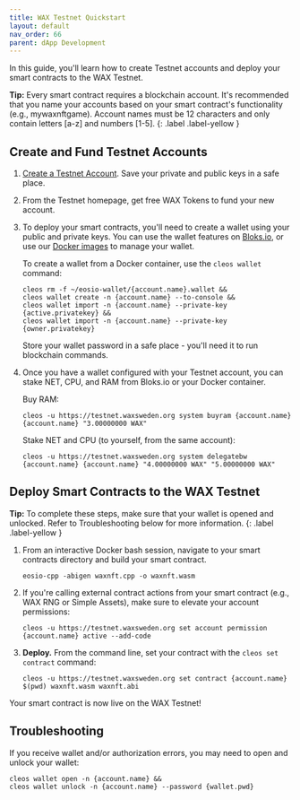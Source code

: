 ```yaml
---
title: WAX Testnet Quickstart
layout: default
nav_order: 66
parent: dApp Development
---
```


In this guide, you'll learn how to create Testnet accounts and deploy your smart contracts to the WAX Testnet.

<strong>Tip:</strong> Every smart contract requires a blockchain account. It's recommended that you name your accounts based on your smart contract's functionality (e.g., mywaxnftgame). Account names must be 12 characters and only contain letters [a-z] and numbers [1-5].
{: .label .label-yellow }

## Create and Fund Testnet Accounts

1. <a href="https://waxsweden.org/testnet/" target="_blank">Create a Testnet Account</a>. Save your private and public keys in a safe place. 

2. From the Testnet homepage, get free WAX Tokens to fund your new account. 

3. To deploy your smart contracts, you'll need to create a wallet using your public and private keys. You can use the wallet features on <a href="https://local.bloks.io/wallet/transfer?nodeUrl=testnet.waxsweden.org&coreSymbol=WAX&corePrecision=8&systemDomain=eosio&hyperionUrl=https%3A%2F%2Ftestnet.waxsweden.org" target="_blank">Bloks.io</a>, or use our [Docker images](/es/dapp-development/docker-setup/) to manage your wallet. 

    To create a wallet from a Docker container, use the `cleos wallet` command:

    ```shell
    cleos rm -f ~/eosio-wallet/{account.name}.wallet &&
    cleos wallet create -n {account.name} --to-console &&
    cleos wallet import -n {account.name} --private-key {active.privatekey} &&
    cleos wallet import -n {account.name} --private-key {owner.privatekey}
    ```

    Store your wallet password in a safe place - you'll need it to run blockchain commands.

4. Once you have a wallet configured with your Testnet account, you can stake NET, CPU, and RAM from Bloks.io or your Docker container.

    Buy RAM:

    ```shell
    cleos -u https://testnet.waxsweden.org system buyram {account.name} {account.name} "3.00000000 WAX"
    ```

    Stake NET and CPU (to yourself, from the same account):

    ```shell
    cleos -u https://testnet.waxsweden.org system delegatebw {account.name} {account.name} "4.00000000 WAX" "5.00000000 WAX"
    ```

## Deploy Smart Contracts to the WAX Testnet

<strong>Tip:</strong> To complete these steps, make sure that your wallet is opened and unlocked. Refer to Troubleshooting below for more information.
{: .label .label-yellow }

1. From an interactive Docker bash session, navigate to your smart contracts directory and build your smart contract.

    ```shell
    eosio-cpp -abigen waxnft.cpp -o waxnft.wasm 
    ```

2. If you're calling external contract actions from your smart contract (e.g., WAX RNG or Simple Assets), make sure to elevate your account permissions:

    ```shell
    cleos -u https://testnet.waxsweden.org set account permission {account.name} active --add-code
    ```

3. **Deploy.** From the command line, set your contract with the `cleos set contract` command: 

    ```shell
    cleos -u https://testnet.waxsweden.org set contract {account.name} $(pwd) waxnft.wasm waxnft.abi   
    ```

Your smart contract is now live on the WAX Testnet! 

## Troubleshooting

If you receive wallet and/or authorization errors, you may need to open and unlock your wallet:

```shell
cleos wallet open -n {account.name} &&
cleos wallet unlock -n {account.name} --password {wallet.pwd}
```